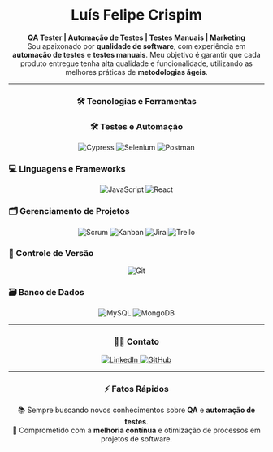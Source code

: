 <h1 align="center">Luís Felipe Crispim</h1>

<p align="center">
<strong>QA Tester | Automação de Testes | Testes Manuais | Marketing</strong><br>
Sou apaixonado por <strong>qualidade de software</strong>, com experiência em <strong>automação de testes</strong> e <strong>testes manuais</strong>. Meu objetivo é garantir que cada produto entregue tenha alta qualidade e funcionalidade, utilizando as melhores práticas de <strong>metodologias ágeis</strong>.
</p>

---

<h3 align="center">🛠️ Tecnologias e Ferramentas</h3>

<h3 align="center">🛠️ Testes e Automação</h3>

<p align="center">
  <img src="https://img.shields.io/badge/Cypress-17202C?style=for-the-badge&logo=cypress&logoColor=white" alt="Cypress"/>
  <img src="https://img.shields.io/badge/Selenium-43B02A?style=for-the-badge&logo=selenium&logoColor=white" alt="Selenium"/>
  <img src="https://img.shields.io/badge/Postman-FF6C37?style=for-the-badge&logo=postman&logoColor=white" alt="Postman"/>
</p>

### 💻 Linguagens e Frameworks
<p align="center">
  <img src="https://img.shields.io/badge/JavaScript-F7DF1E?style=for-the-badge&logo=javascript&logoColor=black" alt="JavaScript"/>
  <img src="https://img.shields.io/badge/React-20232A?style=for-the-badge&logo=react&logoColor=61DAFB" alt="React"/>
</p>

### 🗂️ Gerenciamento de Projetos
<p align="center">
  <img src="https://img.shields.io/badge/Scrum-6DB33F?style=for-the-badge&logo=scrum&logoColor=white" alt="Scrum"/>
  <img src="https://img.shields.io/badge/Kanban-0079BF?style=for-the-badge&logo=kanban&logoColor=white" alt="Kanban"/>
  <img src="https://img.shields.io/badge/Jira-0052CC?style=for-the-badge&logo=jira&logoColor=white" alt="Jira"/>
  <img src="https://img.shields.io/badge/Trello-0079BF?style=for-the-badge&logo=trello&logoColor=white" alt="Trello"/>
</p>

### 🔧 Controle de Versão
<p align="center">
  <img src="https://img.shields.io/badge/Git-F05032?style=for-the-badge&logo=git&logoColor=white" alt="Git"/>
</p>

### 🗃️ Banco de Dados
<p align="center">
  <img src="https://img.shields.io/badge/MySQL-4479A1?style=for-the-badge&logo=mysql&logoColor=white" alt="MySQL"/>
  <img src="https://img.shields.io/badge/MongoDB-47A248?style=for-the-badge&logo=mongodb&logoColor=white" alt="MongoDB"/>
</p>

---

<h3 align="center">🧑‍💻 Contato</h3>

<p align="center">
  <a href="https://linkedin.com/in/luís-felipe-crispim">
    <img src="https://img.shields.io/badge/LinkedIn-blue?style=flat&logo=linkedin" alt="LinkedIn"/>
  </a>
  <a href="https://github.com/LuisCrispim">
    <img src="https://img.shields.io/badge/GitHub-black?style=flat&logo=github" alt="GitHub"/>
  </a>
</p>

---

<h3 align="center">⚡ Fatos Rápidos</h3>

<p align="center">
📚 Sempre buscando novos conhecimentos sobre <strong>QA</strong> e <strong>automação de testes</strong>.<br>
🚀 Comprometido com a <strong>melhoria contínua</strong> e otimização de processos em projetos de software.
</p>
